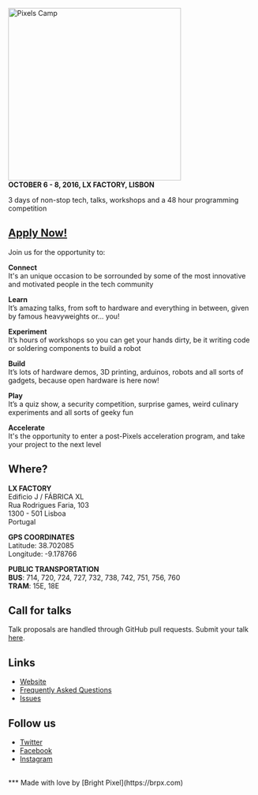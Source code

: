 <a href="https://pixels.camp"><img src="https://pixels.camp/img/hero_mask.png" width="350" alt="Pixels Camp"></a>  
**OCTOBER 6 - 8, 2016, LX FACTORY, LISBON**

3 days of non-stop tech, talks, workshops and a 48 hour programming competition

## [Apply Now!](https://pixels.camp/apply/)
Join us for the opportunity to:

**Connect**  
It's an unique occasion to be sorrounded by some of the most innovative and motivated people in the tech community

**Learn**  
It’s amazing talks, from soft to hardware and everything in between, given by famous heavyweights or... you!

**Experiment**  
It’s hours of workshops so you can get your hands dirty, be it writing code or soldering components to build a robot

**Build**  
It’s lots of hardware demos, 3D printing, arduinos, robots and all sorts of gadgets, because open hardware is here now!

**Play**  
It’s a quiz show, a security competition, surprise games, weird culinary experiments and all sorts of geeky fun

**Accelerate**  
It's the opportunity to enter a post-Pixels acceleration program, and take your project to the next level


## Where?
**LX FACTORY**  
Edificio J / FÁBRICA XL  
Rua Rodrigues Faria, 103  
1300 - 501 Lisboa  
Portugal

**GPS COORDINATES**  
Latitude: 38.702085  
Longitude: -9.178766  

**PUBLIC TRANSPORTATION**  
**BUS**: 714, 720, 724, 727, 732, 738, 742, 751, 756, 760  
**TRAM**: 15E, 18E


## Call for talks
Talk proposals are handled through GitHub pull requests. Submit your talk [here](https://github.com/PixelsCamp/pixels_camp_2016_talks#readme).


## Links
* [Website](https://pixels.camp)
* [Frequently Asked Questions](https://github.com/PixelsCamp/pixels_camp_2016/blob/master/FAQ.md)
* [Issues](https://github.com/PixelsCamp/pixels_camp_2016/issues)


## Follow us
* [Twitter](https://twitter.com/pixelscamp)
* [Facebook](https://www.facebook.com/pxlscmp)
* [Instagram](https://www.instagram.com/pixelscamp)

<br>
***
Made with love by [Bright Pixel](https://brpx.com)